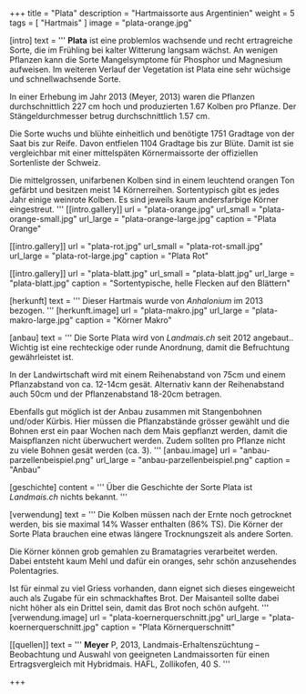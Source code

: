 +++
title = "Plata"
description = "Hartmaissorte aus Argentinien"
weight = 5
tags = [ "Hartmais" ]
image = "plata-orange.jpg"

[intro]
  text = '''
**Plata** ist eine problemlos wachsende und recht ertragreiche Sorte, die im Frühling bei kalter Witterung langsam wächst. An wenigen Pflanzen kann die Sorte Mangelsymptome für Phosphor und Magnesium aufweisen. Im weiteren Verlauf der Vegetation ist Plata eine sehr wüchsige und schnellwachsende Sorte.

In einer Erhebung im Jahr 2013 (Meyer, 2013) waren die Pflanzen durchschnittlich 227 cm hoch und produzierten 1.67 Kolben pro Pflanze. Der Stängeldurchmesser betrug durchschnittlich 1.57 cm.

Die Sorte wuchs und blühte einheitlich und benötigte 1751 Gradtage von der Saat bis zur Reife. Davon entfielen 1104 Gradtage bis zur Blüte. Damit ist sie vergleichbar mit einer mittelspäten Körnermaissorte der offiziellen Sortenliste der Schweiz.

Die mittelgrossen, unifarbenen Kolben sind in einem leuchtend orangen Ton gefärbt und besitzen meist 14 Körnerreihen. Sortentypisch gibt es jedes Jahr einige weinrote Kolben. Es sind jeweils kaum andersfarbige Körner eingestreut.
'''
  [[intro.gallery]]
    url = "plata-orange.jpg"
    url_small = "plata-orange-small.jpg"
    url_large = "plata-orange-large.jpg"
    caption = "Plata Orange"

  [[intro.gallery]]
    url = "plata-rot.jpg"
    url_small = "plata-rot-small.jpg"
    url_large = "plata-rot-large.jpg"
    caption = "Plata Rot"

  [[intro.gallery]]
    url = "plata-blatt.jpg"
    url_small = "plata-blatt.jpg"
    url_large = "plata-blatt.jpg"
    caption = "Sortentypische, helle Flecken auf den Blättern"


[herkunft]
  text = '''
Dieser Hartmais wurde von *Anhalonium* im 2013 bezogen.
'''
  [herkunft.image]
    url = "plata-makro.jpg"
    url_large = "plata-makro-large.jpg"
    caption = "Körner Makro"


[anbau]
  text = '''
Die Sorte Plata wird von *Landmais.ch* seit 2012 angebaut.. Wichtig ist eine rechteckige oder runde Anordnung, damit die Befruchtung gewährleistet ist.

In der Landwirtschaft wird mit einem Reihenabstand von 75cm und einem Pflanzabstand von ca. 12-14cm gesät. Alternativ kann der Reihenabstand auch 50cm und der Pflanzenabstand 18-20cm betragen.

Ebenfalls gut möglich ist der Anbau zusammen mit Stangenbohnen und/oder Kürbis. Hier müssen die Pflanzabstände grösser gewählt und die Bohnen erst ein paar Wochen nach dem Mais gepflanzt werden, damit die Maispflanzen nicht überwuchert werden. Zudem sollten pro Pflanze nicht zu viele Bohnen gesät werden (ca. 3).
'''
  [anbau.image]
    url = "anbau-parzellenbeispiel.png"
    url_large = "anbau-parzellenbeispiel.png"
    caption = "Anbau"


[geschichte]
  content = '''
Über die Geschichte der Sorte Plata ist *Landmais.ch* nichts bekannt.
'''


[verwendung]
  text = '''
Die Kolben müssen nach der Ernte noch getrocknet werden, bis sie maximal 14% Wasser enthalten (86% TS). Die Körner der Sorte Plata brauchen eine etwas längere Trocknungszeit als andere Sorten.

Die Körner können grob gemahlen zu Bramatagries verarbeitet werden. Dabei entsteht kaum Mehl und dafür ein oranges, sehr schön anzusehendes Polentagries.

Ist für einmal zu viel Griess vorhanden, dann eignet sich dieses eingeweicht auch als Zugabe für ein schmackhaftes Brot. Der Maisanteil sollte dabei nicht höher als ein Drittel sein, damit das Brot noch schön aufgeht.
'''
  [verwendung.image]
    url = "plata-koernerquerschnitt.jpg"
    url_large = "plata-koernerquerschnitt.jpg"
    caption = "Plata Körnerquerschnitt"


[[quellen]]
  text = '''
**Meyer** P, 2013, Landmais-Erhaltenszüchtung – Beobachtung und Auswahl von geeigneten Landmaissorten für einen Ertragsvergleich mit Hybridmais. HAFL, Zollikofen, 40 S.
'''

+++
